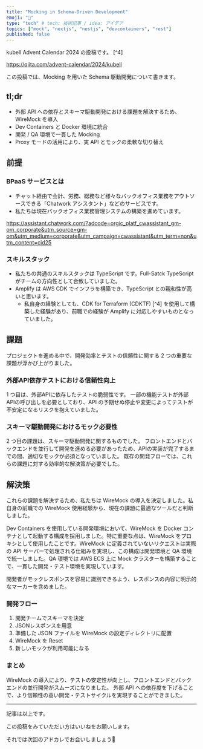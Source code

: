 ```yaml
---
title: "Mocking in Schema-Driven Development"
emoji: "📌"
type: "tech" # tech: 技術記事 / idea: アイデア
topics: ["mock", "nextjs", "nestjs", "devcontainers", "rest"]
published: false
---
```


kubell Advent Calendar 2024 の投稿です。 [^4]

https://qiita.com/advent-calendar/2024/kubell

この投稿では、Mocking を用いた Schema 駆動開発について書きます。

## tl;dr
- 外部 API への依存とスキーマ駆動開発における課題を解決するため、WireMock を導入
- Dev Containers と Docker 環境に統合
- 開発 / QA 環境で一貫した Mocking
- Proxy モードの活用により、実 API とモックの柔軟な切り替え

## 前提

### BPaaS サービスとは

- チャット経由で会計、労務、総務など様々なバックオフィス業務をアウトソースできる「Chatwork アシスタント」などのサービスです。
- 私たちは現在バックオフィス業務管理システムの構築を進めています。

https://assistant.chatwork.com/?adcode=orgic_platf_cwassistant_gm-om_corporate&utm_source=gm-om&utm_medium=corporate&utm_campaign=cwassistant&utm_term=non&utm_content=cid25

### スキルスタック

- 私たちの共通のスキルスタックは TypeScript です。Full-Satck TypeScript がチームの方向性として合致していました。
- Amplify は AWS CDK でインフラを構築でき、TypeScript との親和性が高いと思います。
    - 私自身の経験としても、CDK for Terraform (CDKTF) [^4] を使用して構築した経験があり、前職での経験が Amplify に対応しやすいものとなっていました。

## 課題

プロジェクトを進める中で、開発効率とテストの信頼性に関する 2 つの重要な課題が浮かび上がりました。

### 外部API依存テストにおける信頼性向上

1 つ目は、外部APIに依存したテストの脆弱性です。
一部の機能テストが外部APIの呼び出しを必要としており、API の予期せぬ停止や変更によってテストが不安定になるリスクを抱えていました。

### スキーマ駆動開発におけるモック必要性

2 つ目の課題は、スキーマ駆動開発に関するものでした。
フロントエンドとバックエンドを並行して開発を進める必要があったため、APIの実装が完了するまでの間、適切なモックが必須となっていました。
既存の開発フローでは、これらの課題に対する効率的な解決策が必要でした。

## 解決策
これらの課題を解決するため、私たちは WireMock の導入を決定しました。私自身の前職での WireMock 使用経験から、現在の課題に最適なツールだと判断しました。

Dev Containers を使用している開発環境において、WireMock を Docker コンテナとして起動する構成を採用しました。特に重要な点は、WireMock をプロキシとして使用したことです。WireMock に定義されていないリクエストは実際の API サーバーで処理される仕組みを実現し、この構成は開発環境と QA 環境で統一しました。QA 環境では AWS ECS 上に Mock クラスターを構築することで、一貫した開発・テスト環境を実現しています。

開発者がモックレスポンスを容易に識別できるよう、レスポンスの内容に明示的なマーカーを含めました。

### 開発フロー

1. 開発チームでスキーマを決定
1. JSONレスポンスを用意
1. 準備した JSON ファイルを WireMock の設定ディレクトリに配置
1. WireMock を Reset
1. 新しいモックが利用可能になる

### まとめ
WireMock の導入により、テストの安定性が向上し、フロントエンドとバックエンドの並行開発がスムーズになりました。
外部 API への依存度を下げることで、より信頼性の高い開発・テストサイクルを実現することができました。

---

記事は以上です。

この投稿をみていただい方はいいねをお願いします。

それでは次回のアドカレでお会いしましょう👋

